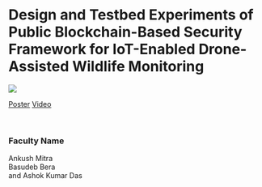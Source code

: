 # Design and Testbed Experiments of Public Blockchain-Based Security Framework for IoT-Enabled Drone-Assisted Wildlife Monitoring

![](https://i.imgur.com/SCOLbe3.png)

[Poster](07.%20Design%20and%20Testbed%20Experiments%20of%20Public%20Blockchain-Based%20Security%20Framework%20for%20IoT-Enabled%20Drone-Assisted%20Wildlife%20Monitoring.pdf)
[Video](https://youtu.be/ZasFApnBogE)

<br>


### Faculty Name

Ankush Mitra<br>
Basudeb Bera<br>
and Ashok Kumar Das

